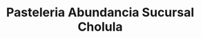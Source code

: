 ---
title: "Pasteleria Abundancia Sucursal Cholula"
url: /cholula-puebla/pasteleria-abundancia-sucursal-cholula/
shop: panadería
---